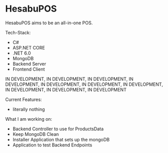 # HesabuPOS
HesabuPOS aims to be an all-in-one POS.

Tech-Stack:
- C#
- ASP.NET CORE
- .NET 6.0
- MongoDB
- Backend Server
- Frontend Client

IN DEVELOPMENT, IN DEVELOPMENT, IN DEVELOPMENT, IN DEVELOPMENT, IN DEVELOPMENT, IN DEVELOPMENT, IN DEVELOPMENT, IN DEVELOPMENT, IN DEVELOPMENT, IN DEVELOPMENT

Current Features:
- literally nothing

What I am working on:
- Backend Controller to use for ProductsData
- Keep MongoDB Clean
- Installer Application that sets up the mongoDB
- Application to test Backend Endpoints

